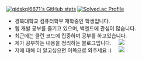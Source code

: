 <!HTML>

[![gidskql6671's GitHub stats](https://github-readme-stats.vercel.app/api?username=gidskql6671&count_private=true&show_icons=true&theme=dracula)](https://github.com/gidskql6671)
[![Solved.ac Profile](http://mazassumnida.wtf/api/v2/generate_badge?boj=gidskql6671)](https://solved.ac/gidskql6671/)

- 경북대학교 컴퓨터학부 재학중인 학생입니다.
- 웹 개발 공부를 즐기고 있으며, 백엔드에 관심이 많습니다.
- 최근에는 클린 코드에 집중하며 공부를 하고있습니다.
- 제가 공부하는 내용을 정리하는 블로그입니다. &nbsp;&nbsp;&nbsp; <a href="https://velog.io/@gidskql6671"> 
    <img src="https://img.shields.io/badge/Velog Blog-Dev Blog-1aa4e4?style=flat-square"/></a>
  </a> 
- 저에 대해 더 알고싶으면 이쪽으로 와주세요 :) &nbsp;&nbsp;&nbsp; <a href="https://velog.io/@gidskql6671/about"> 
    <img src="https://img.shields.io/badge/Velog Profile-About Me-389e64?style=flat-square"/></a>
  </a> 
